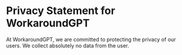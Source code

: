 # Privacy Statement for WorkaroundGPT

At WorkaroundGPT, we are committed to protecting the privacy of our users. We collect absolutely no data from the user.